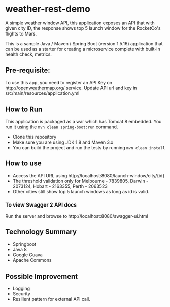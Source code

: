 # weather-rest-demo
A simple weather window API, this application exposes an API that with given city ID, the response shows
top 5 launch window for the RocketCo's flights to Mars.

This is a sample Java / Maven / Spring Boot (version 1.5.16) application that can be used as a starter for 
creating a microservice complete with built-in health check, metrics.

## Pre-requisite:

To use this app, you need to register an API Key on http://openweathermap.org/ service. Update API url and key in src/main/resources/application.yml

## How to Run 

This application is packaged as a war which has Tomcat 8 embedded. You run it using the ```mvn clean spring-boot:run``` command.

* Clone this repository 
* Make sure you are using JDK 1.8 and Maven 3.x
* You can build the project and run the tests by running ```mvn clean install```

## How to use
* Access the API URL using http://localhost:8080/launch-window/city/{id}
* The threshold validation only for Melbourne - 7839805, Darwin - 2073124, Hobart - 2163355, Perth - 2063523
* Other cities still show top 5 launch windows as long as id is valid.

### To view Swagger 2 API docs

Run the server and browse to http://localhost:8080/swagger-ui.html 

## Technology Summary
* Springboot
* Java 8
* Google Guava
* Apache Commons

## Possible Improvement
* Logging
* Security
* Resilient pattern for external API call.
